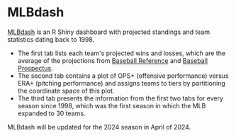 # MLBdash

[MLBdash](https://twhit.shinyapps.io/MLBdash/) is an R Shiny dashboard with projected standings and team statistics dating back to 1998.

- The first tab lists each team's projected wins and losses, which are the average of the projections from [Baseball Reference](https://www.baseball-reference.com/leagues/majors/2022-playoff-odds.shtml) and [Baseball Prospectus](https://www.baseballprospectus.com/standings/).
- The second tab contains a plot of OPS+ (offensive performance) versus ERA+ (pitching performance) and assigns teams to tiers by partitioning the coordinate space of this plot.
- The third tab presents the information from the first two tabs for every season since 1998, which was the first season in which the MLB expanded to 30 teams.

MLBdash will be updated for the 2024 season in April of 2024.